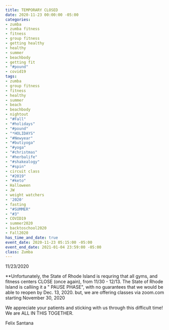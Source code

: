 ```yaml
---
title: TEMPORARY CLOSED
date: 2020-11-23 00:00:00 -05:00
categories:
- zumba
- zumba fitness
- fitness
- group fitness
- getting healthy
- healthy
- summer
- beachbody
- getting fit
- "#pound"
- covid19
tags:
- zumba
- group fitness
- fitness
- healthy
- summer
- beach
- beachbody
- nightout
- "#Fall"
- "#holidays"
- "#pound"
- "*HOLIDAYS"
- "#Newyear"
- "#butiyoga"
- "#yoga"
- "#christmas"
- "#herbalife"
- "#shakealogy"
- "#spin"
- circuit class
- "#2019"
- "#keto"
- Halloween
- JW
- weight watchers
- '2020'
- fasting
- "#SUMMER"
- "#3"
- COVID19
- summer2020
- backtoschool2020
- Fall2020
has_time_and_date: true
event_date: 2020-11-23 05:15:00 -05:00
event_end_date: 2021-01-04 23:59:00 -05:00
class: Zumba
---
```


11/23/2020

**Unfortunately, the State of Rhode Island is requring that all gyms, and fitness centers CLOSE (once again), from 11/30 - 12/13. The State of Rhode Island is calliing it a " PAUSE PHASE", with no guarantees that we would be able to reopen by Dec. 13, 2020.
but, we are offering classes via zoom.com 
starting November 30, 2020

We appreciate your patients and sticking with us through this difficult time! We are ALL IN THIS TOGETHER.

Felix Santana
